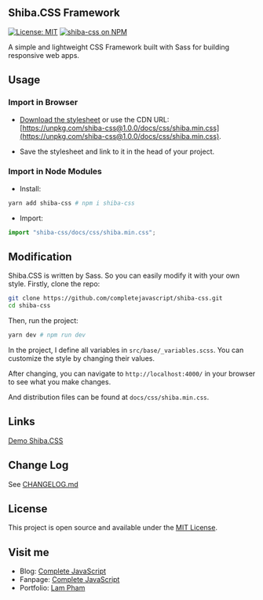 ## Shiba.CSS Framework

[![License: MIT](https://img.shields.io/badge/License-MIT-blue.svg)](https://opensource.org/licenses/MIT) [![shiba-css on NPM](https://img.shields.io/npm/v/shiba-css.svg?color=green&label=shiba-css)](https://www.npmjs.com/package/shiba-css)

A simple and lightweight CSS Framework built with Sass for building responsive web apps.

## Usage

### Import in Browser

- [Download the stylesheet](https://completejavascript.github.io/shiba-css/css/shiba.min.css) or use the CDN URL: [https://unpkg.com/shiba-css@1.0.0/docs/css/shiba.min.css](https://unpkg.com/shiba-css@1.0.0/docs/css/shiba.min.css).

- Save the stylesheet and link to it in the head of your project.

### Import in Node Modules

- Install:

```bash
yarn add shiba-css # npm i shiba-css
```

- Import:

```js
import "shiba-css/docs/css/shiba.min.css";
```

## Modification

Shiba.CSS is written by Sass. So you can easily modify it with your own style. Firstly, clone the repo:

```bash
git clone https://github.com/completejavascript/shiba-css.git
cd shiba-css
```

Then, run the project:

```bash
yarn dev # npm run dev
```

In the project, I define all variables in `src/base/_variables.scss`. You can customize the style by changing their values.

After changing, you can navigate to `http://localhost:4000/` in your browser to see what you make changes.

And distribution files can be found at `docs/css/shiba.min.css`.

## Links

[Demo Shiba.CSS](https://completejavascript.github.io/shiba-css)

## Change Log

See [CHANGELOG.md](CHANGELOG.md)

## License

This project is open source and available under the [MIT License](https://github.com/completejavascript/shiba-css/blob/master/LICENSE.md).

## Visit me

- Blog: [Complete JavaScript](https://completejavascript.com/)
- Fanpage: [Complete JavaScript](https://www.facebook.com/completejavascript/)
- Portfolio: [Lam Pham](https://about.phamvanlam.com/)
